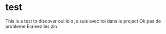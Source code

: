 # test
This is a test to discover
oui lolo je suis avec toi dans le project
Ok pas de probleme
Ecrivez les zin 
